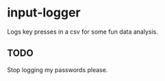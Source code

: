 # input-logger
Logs key presses in a csv for some fun data analysis.

## TODO
Stop logging my passwords please.

